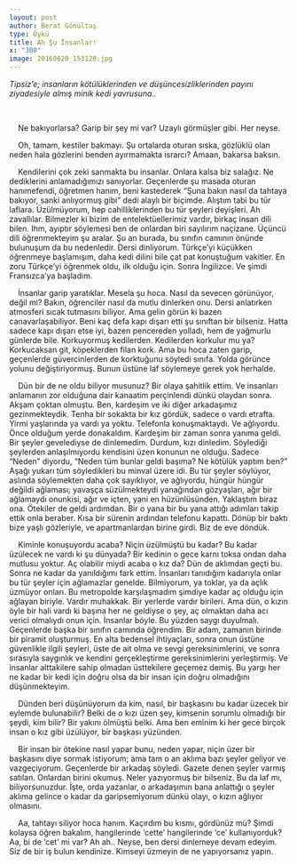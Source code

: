 ```yaml
---
layout: post
author: Berat Gönültaş
type: Öykü
title: Ah Şu İnsanlar!
x: "300"
image: 20160620_153128.jpg
---
```



_Tipsiz’e; insanların kötülüklerinden ve düşüncesizliklerinden payını ziyadesiyle almış minik kedi yavrusuna.._


<br/>

&nbsp;&nbsp;&nbsp;&nbsp;Ne bakıyorlarsa? Garip bir şey mi var? Uzaylı görmüşler gibi. Her neyse.

&nbsp;&nbsp;&nbsp;&nbsp;Oh, tamam, kestiler bakmayı. Şu ortalarda oturan sıska, gözlüklü olan neden hala gözlerini benden ayırmamakta ısrarcı? Amaan, bakarsa baksın.

&nbsp;&nbsp;&nbsp;&nbsp;Kendilerini çok zeki sanmakta bu insanlar. Onlara kalsa biz salağız. Ne dediklerini anlamadığımızı sanıyorlar. Geçenlerde şu masada oturan hanımefendi, öğretmen hanım, beni kastederek “Şuna bakın nasıl da tahtaya bakıyor, sanki anlıyormuş gibi” dedi alaylı bir biçimde. Alıştım tabi bu tür laflara. Üzülmüyorum, hep cahilliklerinden bu tür şeyleri deyişleri. Ah zavallılar. Bilmezler ki bizim de entelektüellerimiz vardır, birkaç insan dili bilen. Ihm, ayıptır söylemesi ben de onlardan biri sayılırım naçizane. Üçüncü dili öğrenmekteyim şu aralar. Şu an burada, bu sınıfın camının önünde bulunuşum da bu nedenledir. Dersi dinliyorum. Türkçe’yi küçükken öğrenmeye başlamışım, daha kedi dilini bile çat pat konuştuğum vakitler. En zoru Türkçe’yi öğrenmek oldu, ilk olduğu için. Sonra İngilizce. Ve şimdi Fransızca’ya başladım.  

&nbsp;&nbsp;&nbsp;&nbsp;İnsanlar garip yaratıklar. Mesela şu hoca. Nasıl da sevecen görünüyor, değil mi? Bakın, öğrenciler nasıl da mutlu dinlerken onu. Dersi anlatırken atmosferi sıcak tutmasını biliyor. Ama gelin görün ki bazen canavarlaşabiliyor. Beni kaç defa kapı dışarı etti şu sınıftan bir bilseniz. Hatta sadece kapı dışarı etse iyi, bazen pencereden yolladı, hem de yağmurlu günlerde bile.  Korkuyormuş kedilerden. Kedilerden korkulur mu ya? Korkucaksan git, köpeklerden filan kork. Ama bu hoca zaten garip, geçenlerde güvercinlerden de korktuğunu söyledi sınıfa. Yolda görünce yolunu değiştiriyormuş. Bunun üstüne laf söylemeye gerek yok herhalde.  

&nbsp;&nbsp;&nbsp;&nbsp;Dün bir de ne oldu biliyor musunuz? Bir olaya şahitlik ettim. Ve insanları anlamanın zor olduğuna dair kanaatim perçinlendi dünkü olaydan sonra. Akşam çoktan olmuştu. Ben, kardeşim ve iki diğer arkadaşımız gezinmekteydik. Tenha bir sokakta bir kız gördük, sadece o vardı etrafta. Yirmi yaşlarında ya vardı ya yoktu. Telefonla konuşmaktaydı. Ve ağlıyordu. Önce olduğum yerde donakaldım. Kardeşim bir zaman sonra yanıma geldi. Bir şeyler gevelediyse de dinlemedim. Durdum, kızı dinledim. Söylediği şeylerden anlaşılmıyordu kendisini üzen konunun ne olduğu. Sadece “Neden” diyordu, “Neden tüm bunlar geldi başıma? Ne kötülük yaptım ben?” Aşağı yukarı tüm söyledikleri bu minval üzere idi. Bu tür şeyler söylüyor, aslında söylemekten daha çok sayıklıyor, ve ağlıyordu, hüngür hüngür değildi ağlaması; yavaşça süzülmekteydi yanağından gözyaşları, ağır bir ağlamaydı onunkisi, ağır ve içten, yani en hüzünlüsünden. Yaklaştım biraz ona. Ötekiler de geldi ardımdan. Bir o yana bir bu yana attığı adımları takip ettik onla beraber. Kısa bir sürenin ardından telefonu kapattı. Dönüp bir baktı bize yaşlı gözleriyle, ve apartmanlardan birine girdi. Biz de eve döndük.  

&nbsp;&nbsp;&nbsp;&nbsp;Kiminle konuşuyordu acaba? Niçin üzülmüştü bu kadar? Bu kadar üzülecek ne vardı ki şu dünyada? Bir kedinin o gece karnı toksa ondan daha mutlusu yoktur. Aç olabilir miydi acaba o kız da? Dün de aklımdan geçti bu. Sonra ne kadar da yanıldığımı fark ettim. İnsanları tanıdığım kadarıyla onlar bu tür şeyler için ağlamazlar genelde. Bilmiyorum, ya toklar, ya da açlık üzmüyor onları. Bu metropolde karşılaşmadım şimdiye kadar aç olduğu için ağlayan biriyle. Vardır muhakkak. Bir yerlerde vardır birileri. Ama dün, o kızın öyle bir hali vardı ki başına her ne geldiyse o şey, aç olmaktan daha acı verici olmalıydı onun için. İnsanlar böyle. Bu yüzden saygı duyulmalı. Geçenlerde başka bir sınıfın camında öğrendim. Bir adam, zamanın birinde bir piramit oluşturmuş. En alta bedensel ihtiyaçları, sonra onun üstüne güvenlikle ilgili şeyleri, üste de  ait olma ve sevgi gereksinimlerini, ve sonra sırasıyla saygınlık ve kendini gerçekleştirme gereksinimlerini yerleştirmiş. Ve insanlar alttakilere sahip olmadan üsttekilere geçemez demiş. Bu yargı her ne kadar bir kedi için doğru olsa da bir insan için doğru olmadığını düşünmekteyim.  

&nbsp;&nbsp;&nbsp;&nbsp;Dünden beri düşünüyorum da kim, nasıl, bir başkasını bu kadar üzecek bir eylemde bulunabilir? Belki de o kızı üzen şey, kimsenin sorumlu olmadığı bir şeydi, kim bilir? Bir yakını ölmüştü belki. Ama ben eminim ki her gece birçok insan o kız gibi üzülüyor, bir başkası yüzünden.  

&nbsp;&nbsp;&nbsp;&nbsp;Bir insan bir ötekine nasıl yapar bunu, neden yapar, niçin üzer bir başkasını diye sormak istiyorum; ama tam o an aklıma bazı şeyler geliyor ve vazgeçiyorum. Geçenlerde bir arkadaş söyledi. Gazete denen şeyler varmış satılan. Onlardan birini okumuş. Neler yazıyormuş bir bilseniz. Bu da laf mı, biliyorsunuzdur. İşte, orda yazanlar, o arkadaşımın bana anlattığı o şeyler aklıma gelince o kadar da garipsemiyorum dünkü olayı, o kızın ağlıyor olmasını.  

&nbsp;&nbsp;&nbsp;&nbsp;Aa, tahtayı siliyor hoca hanım. Kaçırdım bu kısmı, gördünüz mü? Şimdi kolaysa öğren bakalım, hangilerinde ‘cette’ hangilerinde ‘ce’ kullanıyorduk? Aa, bi de ‘cet’ mi var? Ah ah.. Neyse, ben dersi dinlemeye devam edeyim. Siz de bir iş bulun kendinize. Kimseyi üzmeyin de ne yapıyorsanız yapın.

